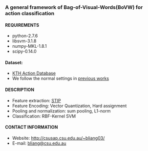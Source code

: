 ### A general framework of Bag-of-Visual-Words(BoVW) for action classification

#### REQUIREMENTS

* python-2.7.6 
* libsvm-3.1.8
* numpy-MKL-1.8.1
* scipy-0.14.0

#### Dataset:
* [KTH Action Database](http://www.nada.kth.se/cvap/actions/)
* We follow the normal settings in [previous works](http://www.nada.kth.se/cvap/actions/00sequences.txt) 

#### DESCRIPTION
* Feature extraction: [STIP](http://www.di.ens.fr/~laptev/download.html#stip)
* Feature Encoding: Vector Quantization, Hard assignment
* Pooling and normalization: sum pooling, L1-norm
* Classification: RBF-Kernel SVM


#### CONTACT INFORMATION
* Website: http://csusap.csu.edu.au/~bliang03/
* E-mail: bliang@csu.edu.au